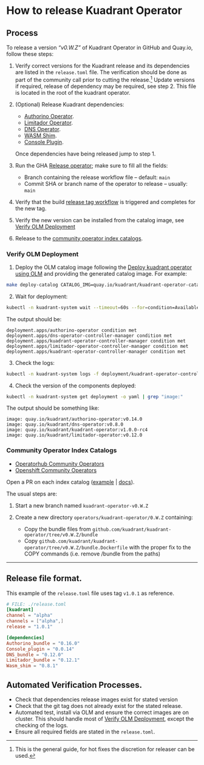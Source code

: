 # How to release Kuadrant Operator

## Process

To release a version _“v0.W.Z”_ of Kuadrant Operator in GitHub and Quay.io, follow these steps:

1. Verify correct versions for the Kuadrant release and its dependencies are listed in the `release.toml` file.
   The verification should be done as part of the community call prior to cutting the release.[^1]
   Update versions if required, release of dependency may be required, see step 2.
   This file is located in the root of the kuadrant operator.

   [^1]: This is the general guide, for hot fixes the discretion for releaser can be used.

2. (Optional) Release Kuadrant dependencies:
   * [Authorino Operator](https://github.com/Kuadrant/authorino-operator/blob/main/RELEASE.md).
   * [Limitador Operator](https://github.com/Kuadrant/limitador-operator/blob/main/RELEASE.md).
   * [DNS Operator](https://github.com/Kuadrant/dns-operator/blob/main/docs/RELEASE.md).
   * [WASM Shim](https://github.com/Kuadrant/wasm-shim/).
   * [Console Plugin](https://github.com/Kuadrant/kuadrant-console-plugin).

   Once dependencies have being released jump to step 1.

3. Run the GHA [Release operator](https://github.com/Kuadrant/kuadrant-operator/actions/workflows/release.yaml); make
   sure to fill all the fields:
    * Branch containing the release workflow file – default: `main`
    * Commit SHA or branch name of the operator to release – usually: `main`

3. Verify that the build [release tag workflow](https://github.com/Kuadrant/kuadrant-operator/actions/workflows/build-images-for-tag-release.yaml) is triggered and completes for the new tag.

4. Verify the new version can be installed from the catalog image, see [Verify OLM Deployment](#verify-olm-deployment)

5. Release to the [community operator index catalogs](#community-operator-index-catalogs).

### Verify OLM Deployment

1. Deploy the OLM catalog image following the [Deploy kuadrant operator using OLM](/doc/development.md#deploy-kuadrant-operator-using-olm) and providing the generated catalog image. For example:
```sh
make deploy-catalog CATALOG_IMG=quay.io/kuadrant/kuadrant-operator-catalog:v1.0.0-rc4
```

2. Wait for deployment:
```sh
kubectl -n kuadrant-system wait --timeout=60s --for=condition=Available deployments --all
```

The output should be:

```
deployment.apps/authorino-operator condition met
deployment.apps/dns-operator-controller-manager condition met
deployment.apps/kuadrant-operator-controller-manager condition met
deployment.apps/limitador-operator-controller-manager condition met
deployment.apps/kuadrant-operator-controller-manager condition met
```

3. Check the logs:
```sh
kubectl -n kuadrant-system logs -f deployment/kuadrant-operator-controller-manager
```

4. Check the version of the components deployed:
```sh
kubectl -n kuadrant-system get deployment -o yaml | grep "image:"
```
The output should be something like:

```
image: quay.io/kuadrant/authorino-operator:v0.14.0
image: quay.io/kuadrant/dns-operator:v0.8.0
image: quay.io/kuadrant/kuadrant-operator:v1.0.0-rc4
image: quay.io/kuadrant/limitador-operator:v0.12.0
```

### Community Operator Index Catalogs

- [Operatorhub Community Operators](https://github.com/k8s-operatorhub/community-operators)
- [Openshift Community Operators](http://github.com/redhat-openshift-ecosystem/community-operators-prod)

Open a PR on each index catalog ([example](https://github.com/redhat-openshift-ecosystem/community-operators-prod/pull/1595) |
[docs](https://redhat-openshift-ecosystem.github.io/community-operators-prod/operator-release-process/)).

The usual steps are:

1. Start a new branch named `kuadrant-operator-v0.W.Z`

2. Create a new directory `operators/kuadrant-operator/0.W.Z` containing:

    * Copy the bundle files from `github.com/kuadrant/kuadrant-operator/tree/v0.W.Z/bundle`
    * Copy `github.com/kuadrant/kuadrant-operator/tree/v0.W.Z/bundle.Dockerfile` with the proper fix to the COPY commands
      (i.e. remove /bundle from the paths)

--- 

## Release file format.

This example of the `release.toml` file uses tag `v1.0.1` as reference.

```toml
# FILE: ./release.toml
[kuadrant]
channel = "alpha"
channels = ["alpha",]
release = "1.0.1"

[dependencies]
Authorino_bundle = "0.16.0"
Console_plugin = "0.0.14"
DNS_bundle = "0.12.0"
Limitador_bundle = "0.12.1"
Wasm_shim = "0.8.1"

```

## Automated Verification Processes.

* Check that dependencies release images exist for stated version
* Check that the git tag does not already exist for the stated release.
* Automated test, install via OLM and ensure the correct images are on cluster.
This should handle most of [Verify OLM Deployment](#verify-olm-deployment), except the checking of the logs.
* Ensure all required fields are stated in the `release.toml`.
